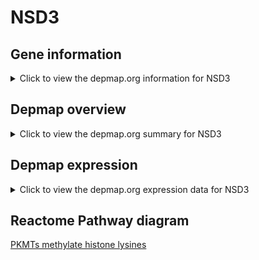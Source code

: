 <h1>NSD3</h1>

<h2>Gene information</h2>
<details>
  <summary>Click to view the depmap.org information for NSD3</summary>
  <iframe src="https://depmap.org/portal/gene/NSD3?tab=about" style="border:none;width:100%;height:800px"></iframe>
</details>

<h2>Depmap overview</h2>
<details>
  <summary>Click to view the depmap.org summary for NSD3</summary>
  <iframe src="https://depmap.org/portal/gene/NSD3?tab=overview" style="border:none;width:100%;height:800px"></iframe>
</details>

<h2>Depmap expression</h2>
<details>
  <summary>Click to view the depmap.org expression data for NSD3</summary>
  <iframe src="https://depmap.org/portal/gene/NSD3?tab=characterization" style="border:none;width:100%;height:800px"></iframe>
</details>



<h2>Reactome Pathway diagram</h2>
<a href="https://reactome.org/PathwayBrowser/#/R-HSA-3214841" target="_BLANK">PKMTs methylate histone lysines</a>



